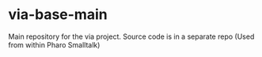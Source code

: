 # via-base-main

Main repository for the via project. Source code is in a separate repo (Used from within Pharo Smalltalk)